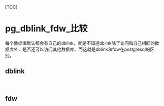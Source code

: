 [TOC]

# pg_dblink_fdw_比较

​	每个数据库默认都会有自己的dblink，就是不知道dblink除了访问和自己相同的数据库外，是否还可以访问其他数据库，而这就是dblink和fdw在postgresql的区别。



## dblink

​	





## fdw





